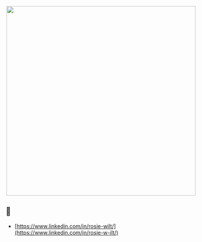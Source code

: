 <p align="center">
<img src="https://i.pinimg.com/736x/d4/40/05/d440051534f63cfed069bca7d4abbdb2.jpg" width="500" style="text-align:center;"/>
</p>

##  🤠

- [https://www.linkedin.com/in/rosie-wilt/](https://www.linkedin.com/in/rosie-w-ilt/)
